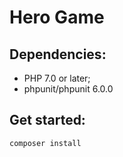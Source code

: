 Hero Game
=====================

Dependencies:
-----------
- PHP 7.0 or later;
- phpunit/phpunit 6.0.0

Get started:
-----------
```bash
composer install
